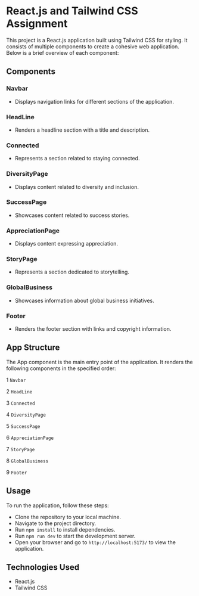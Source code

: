 # React.js and Tailwind CSS Assignment


This project is a React.js application built using Tailwind CSS for styling. It consists of multiple components to create a cohesive web application. Below is a brief overview of each component:

## Components

### Navbar
- Displays navigation links for different sections of the application.

### HeadLine
- Renders a headline section with a title and description.

### Connected
- Represents a section related to staying connected.

### DiversityPage
- Displays content related to diversity and inclusion.

### SuccessPage
- Showcases content related to success stories.

### AppreciationPage
- Displays content expressing appreciation.
### StoryPage
- Represents a section dedicated to storytelling.
### GlobalBusiness
- Showcases information about global business initiatives.
### Footer
- Renders the footer section with links and copyright information.
## App Structure
The App component is the main entry point of the application. It renders the following components in the specified order:

1 `Navbar`

2 `HeadLine`

3 `Connected`

4 `DiversityPage`

5 `SuccessPage`

6 `AppreciationPage`

7 `StoryPage`

8 `GlobalBusiness`

9 `Footer`

## Usage
To run the application, follow these steps:

- Clone the repository to your local machine.
- Navigate to the project directory.
- Run `npm install` to install dependencies.
- Run `npm run dev` to start the development server.
- Open your browser and go to `http://localhost:5173/` to view the application.

## Technologies Used
- React.js
- Tailwind CSS
